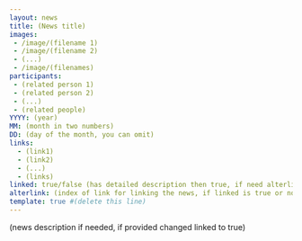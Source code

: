 ```yaml
---
layout: news
title: (News title)
images:
 - /image/(filename 1)
 - /image/(filename 2)
 - (...)
 - /image/(filenames)
participants:
 - (related person 1)
 - (related person 2)
 - (...)
 - (related people)
YYYY: (year)
MM: (month in two numbers)
DD: (day of the month, you can omit)
links:
  - (link1)
  - (link2)
  - (...)
  - (links)
linked: true/false (has detailed description then true, if need alterlink or no description then false)
alterlink: (index of link for linking the news, if linked is true or no linking then 0)
template: true #(delete this line)
---
```


(news description if needed, if provided changed linked to true)
